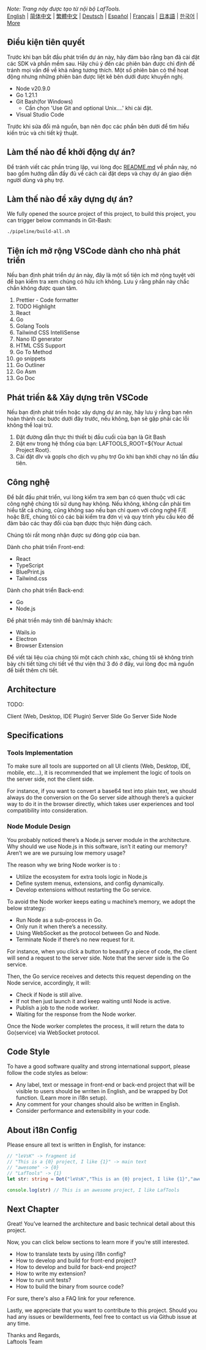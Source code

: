 <i>Note: Trang này được tạo từ nội bộ LafTools.</i> <br/> [English](/docs/en_US)  |  [简体中文](/docs/zh_CN)  |  [繁體中文](/docs/zh_HK)  |  [Deutsch](/docs/de)  |  [Español](/docs/es)  |  [Français](/docs/fr)  |  [日本語](/docs/ja)  |  [한국어](/docs/ko) | [More](/docs/) <br/>

## Điều kiện tiên quyết

Trước khi bạn bắt đầu phát triển dự án này, hãy đảm bảo rằng bạn đã cài đặt các SDK và phần mềm sau. Hãy chú ý đến các phiên bản được chỉ định để tránh mọi vấn đề về khả năng tương thích. Một số phiên bản có thể hoạt động nhưng những phiên bản được liệt kê bên dưới được khuyến nghị.

- Node v20.9.0
- Go 1.21.1
- Git Bash(for Windows)
  - Cần chọn 'Use Git and optional Unix....' khi cài đặt.
- Visual Studio Code

Trước khi sửa đổi mã nguồn, bạn nên đọc các phần bên dưới để tìm hiểu kiến ​​trúc và chi tiết kỹ thuật.

## Làm thế nào để khởi động dự án?

Để tránh viết các phần trùng lặp, vui lòng đọc [README.md](../README.md) về phần này, nó bao gồm hướng dẫn đầy đủ về cách cài đặt deps và chạy dự án giao diện người dùng và phụ trợ.

## Làm thế nào để xây dựng dự án?

We fully opened the source project of this project, to build this project, you can trigger below commands in Git-Bash:

```bash
./pipeline/build-all.sh
```

## Tiện ích mở rộng VSCode dành cho nhà phát triển

Nếu bạn định phát triển dự án này, đây là một số tiện ích mở rộng tuyệt vời để bạn kiểm tra xem chúng có hữu ích không. Lưu ý rằng phần này chắc chắn không được quan tâm.

1. Prettier - Code formatter
2. TODO Highlight
3. React
4. Go
5. Golang Tools
6. Tailwind CSS IntelliSense
7. Nano ID generator
8. HTML CSS Support
9. Go To Method
10. go snippets
11. Go Outliner
12. Go Asm
13. Go Doc

## Phát triển && Xây dựng trên VSCode

Nếu bạn định phát triển hoặc xây dựng dự án này, hãy lưu ý rằng bạn nên hoàn thành các bước dưới đây trước, nếu không, bạn sẽ gặp phải các lỗi không thể loại trừ.

1. Đặt đường dẫn thực thi thiết bị đầu cuối của bạn là Git Bash
2. Đặt env trong hệ thống của bạn: LAFTOOLS_ROOT=${Your Actual Project Root}.
3. Cài đặt dlv và gopls cho dịch vụ phụ trợ Go khi bạn khởi chạy nó lần đầu tiên.

## Công nghệ

Để bắt đầu phát triển, vui lòng kiểm tra xem bạn có quen thuộc với các công nghệ chúng tôi sử dụng hay không. Nếu không, không cần phải tìm hiểu tất cả chúng, cũng không sao nếu bạn chỉ quen với công nghệ F/E hoặc B/E, chúng tôi có các bài kiểm tra đơn vị và quy trình yêu cầu kéo để đảm bảo các thay đổi của bạn được thực hiện đúng cách.

Chúng tôi rất mong nhận được sự đóng góp của bạn.

Dành cho phát triển Front-end:

- React
- TypeScript
- BluePrint.js
- Tailwind.css

Dành cho phát triển Back-end:

- Go
- Node.js

Để phát triển máy tính để bàn/máy khách:

- Wails.io
- Electron
- Browser Extension

Để viết tài liệu của chúng tôi một cách chính xác, chúng tôi sẽ không trình bày chi tiết từng chi tiết về thư viện thứ 3 đó ở đây, vui lòng đọc mã nguồn để biết thêm chi tiết.

## Architecture

TODO:

Client (Web, Desktop, IDE Plugin)
<interact with>
Server SIde Go
<interact with>
Server Side Node

## Specifications

### Tools Implementation

To make sure all tools are supported on all UI clients (Web, Desktop, IDE, mobile, etc…), it is recommended that we implement the logic of tools on the server side, not the client side.

For instance, if you want to convert a base64 text into plain text, we should always do the conversion on the Go server side although there’s a quicker way to do it in the browser directly, which takes user experiences and tool compatibility into consideration.

### Node Module Design

You probably noticed there’s a Node.js server module in the architecture. Why should we use Node.js in this software, isn’t it eating our memory? Aren’t we are we pursuing low memory usage?

The reason why we bring Node worker is to :

- Utilize the ecosystem for extra tools logic in Node.js
- Define system menus, extensions, and config dynamically.
- Develop extensions without restarting the Go service.

To avoid the Node worker keeps eating u machine’s memory, we adopt the below strategy:

- Run Node as a sub-process in Go.
- Only run it when there’s a necessity.
- Using WebSocket as the protocol between Go and Node.
- Terminate Node if there’s no new request for it.

For instance, when you click a button to beautify a piece of code, the client will send a request to the server side. Note that the server side is the Go service.

Then, the Go service receives and detects this request depending on the Node service, accordingly, it will:

- Check if Node is still alive.
- If not then just launch it and keep waiting until Node is active.
- Publish a job to the node worker.
- Waiting for the response from the Node worker.

Once the Node worker completes the process, it will return the data to Go(service) via WebSocket protocol.

## Code Style

To have a good software quality and strong international support, please follow the code styles as below:

- Any label, text or message in front-end or back-end project that will be visible to users should be wrriten in English, and be wrapped by Dot function. (Learn more in i18n setup).
- Any comment for your changes should also be written in English.
- Consider performance and extensibility in your code.

## About i18n Config

Please ensure all text is written in English, for instance:

```Typescript
// "leVsK" -> fragment id
// "This is a {0} project, I like {1}" -> main text
// "awesome" -> {0}
// "LafTools" -> {1}
let str: string = Dot("leVsK","This is an {0} project, I like {1}","awesome","LafTools")

console.log(str) // This is an awesome project, I like LafTools
```

## Next Chapter

Great! You’ve learned the architecture and basic technical detail about this project.

Now, you can click below sections to learn more if you’re still interested.

- How to translate texts by using i18n config?
- How to develop and build for front-end project?
- How to develop and build for back-end project?
- How to write my extension?
- How to run unit tests?
- How to build the binary from source code?

For sure, there's also a FAQ link for your reference.

Lastly, we appreciate that you want to contribute to this project. Should you had any issues or bewilderments, feel free to contact us via Github issue at any time.

Thanks and Regards,  
Laftools Team
